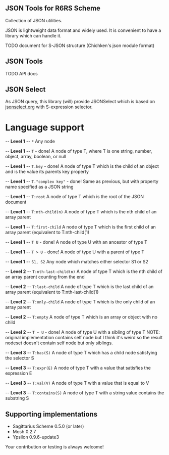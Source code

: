 JSON Tools for R6RS Scheme
---------------------------------

Collection of JSON utilities.

JSON is lightweight data format and widely used. It is convenient to have
a library which can handle it.

TODO document for S-JSON structure (Chichken's json module format)



JSON Tools
-----------

TODO API docs


JSON Select
-----------

As JSON query, this library (will) provide JSONSelect which is based on
[jsonselect.org](http://jsonselect.org/#docs) with S-expression selector.

Language support
================

-- **Level 1** -- `*`
Any node

-- **Level 1** -- `T` - done!
A node of type T, where T is one string, number, object, array, boolean, or null

-- **Level 1** -- `T.key` - done!
A node of type T which is the child of an object and is the value its parents key property

-- **Level 1** -- `T."complex key"` - done!
Same as previous, but with property name specified as a JSON string

-- **Level 1** -- `T:root`
A node of type T which is the root of the JSON document

-- **Level 1** -- `T:nth-child(n)`
A node of type T which is the nth child of an array parent

-- **Level 1** -- `T:first-child`
A node of type T which is the first child of an array parent (equivalent to T:nth-child(1)

-- **Level 1** -- `T U` - done!
A node of type U with an ancestor of type T

-- **Level 1** -- `T > U` - done!
A node of type U with a parent of type T

-- **Level 1** -- `S1, S2`
Any node which matches either selector S1 or S2

-- **Level 2** -- `T:nth-last-child(n)`
A node of type T which is the nth child of an array parent counting from the end

-- **Level 2** -- `T:last-child`
A node of type T which is the last child of an array parent (equivalent to T:nth-last-child(1)

-- **Level 2** -- `T:only-child`
A node of type T which is the only child of an array parent

-- **Level 2** -- `T:empty`
A node of type T which is an array or object with no child

-- **Level 2** -- `T ~ U` - done!
A node of type U with a sibling of type T
NOTE: original implementation contains self node but I think it's weird
so the result nodeset doesn't contain self node but only siblings.

-- **Level 3** -- `T:has(S)`
A node of type T which has a child node satisfying the selector S

-- **Level 3** -- `T:expr(E)`
A node of type T with a value that satisfies the expression E

-- **Level 3** -- `T:val(V)`
A node of type T with a value that is equal to V

-- **Level 3** -- `T:contains(S)`
A node of type T with a string value contains the substring S


Supporting implementations
--------------------------

* Sagittarius Scheme 0.5.0 (or later)
* Mosh 0.2.7
* Ypsilon 0.9.6-update3

Your contribution or testing is always welcome!
